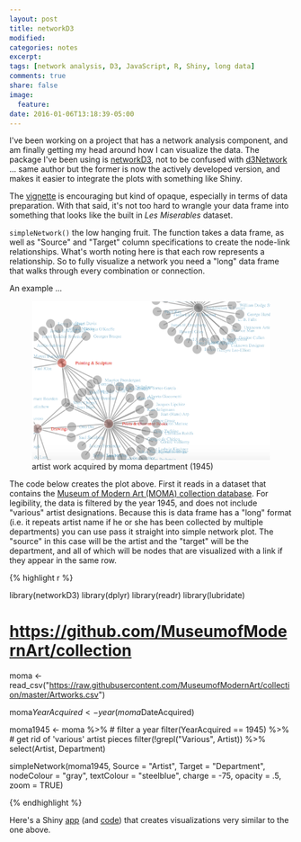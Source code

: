 ```yaml
---
layout: post
title: networkD3
modified:
categories: notes
excerpt:
tags: [network analysis, D3, JavaScript, R, Shiny, long data]
comments: true
share: false
image:
  feature:
date: 2016-01-06T13:18:39-05:00
---
```


I've been working on a project that has a network analysis component, and am finally getting my head around how I can visualize the data. The package I've been using is [networkD3](https://cran.r-project.org/web/packages/networkD3/index.html), not to be confused with [d3Network](https://cran.r-project.org/web/packages/d3Network/index.html) ... same author but the former is now the actively developed version, and makes it easier to integrate the plots with something like Shiny.

The [vignette](https://christophergandrud.github.io/networkD3/) is encouraging but kind of opaque, especially in terms of data preparation. With that said, it's not too hard to wrangle your data frame into something that looks like the built in _Les Miserables_ dataset.

`simpleNetwork()` the low hanging fruit. The function takes a data frame, as well as "Source" and "Target" column specifications to create the node-link relationships. What's worth noting here is that each row represents a relationship. So to fully visualize a network you need a "long" data frame that walks through every combination or connection.

An example ... 

<figure>
        <img src="/images/simplenetwork-example.png">
        <figcaption>artist work acquired by moma department (1945)</figcaption>
</figure>

The code below creates the plot above. First it reads in a dataset that contains the [Museum of Modern Art (MOMA) collection database](https://github.com/MuseumofModernArt/collection). For legibility, the data is filtered by the year 1945, and does not include "various" artist designations. Because this is data frame has a "long" format (i.e. it repeats artist name if he or she has been collected by multiple departments) you can use pass it straight into simple network plot. The "source" in this case will be the artist and the "target" will be the department, and all of which will be nodes that are visualized with a link if they appear in the same row.

{% highlight r %}

library(networkD3)
library(dplyr)
library(readr)
library(lubridate)

# https://github.com/MuseumofModernArt/collection

moma <- read_csv("https://raw.githubusercontent.com/MuseumofModernArt/collection/master/Artworks.csv")

moma$YearAcquired <- year(moma$DateAcquired)

moma1945 <-
    moma %>%
    # filter a year
    filter(YearAcquired == 1945) %>%
    # get rid of 'various' artist pieces
    filter(!grepl("Various", Artist)) %>%
    select(Artist, Department)

simpleNetwork(moma1945, 
              Source = "Artist", 
              Target = "Department",  
              nodeColour = "gray",
              textColour = "steelblue", 
              charge = -75,
              opacity = .5, 
              zoom = TRUE)

{% endhighlight %}

Here's a Shiny [app](http://apps.bioconnector.virginia.edu/moma) (and [code](https://github.com/vpnagraj/moma)) that creates visualizations very similar to the one above.

